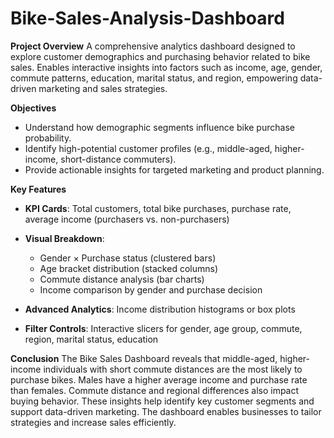 # Bike-Sales-Analysis-Dashboard

**Project Overview**
A comprehensive analytics dashboard designed to explore customer demographics and purchasing behavior related to bike sales. Enables interactive insights into factors such as income, age, gender, commute patterns, education, marital status, and region, empowering data-driven marketing and sales strategies.

**Objectives**
* Understand how demographic segments influence bike purchase probability.
* Identify high-potential customer profiles (e.g., middle-aged, higher-income, short-distance commuters).
* Provide actionable insights for targeted marketing and product planning.

**Key Features**

* **KPI Cards**: Total customers, total bike purchases, purchase rate, average income (purchasers vs. non-purchasers)
* **Visual Breakdown**:

  * Gender × Purchase status (clustered bars)
  * Age bracket distribution (stacked columns)
  * Commute distance analysis (bar charts)
  * Income comparison by gender and purchase decision
* **Advanced Analytics**: Income distribution histograms or box plots
* **Filter Controls**: Interactive slicers for gender, age group, commute, region, marital status, education

**Conclusion**
The Bike Sales Dashboard reveals that middle-aged, higher-income individuals with short commute distances are the most likely to purchase bikes. Males have a higher average income and purchase rate than females. Commute distance and regional differences also impact buying behavior. These insights help identify key customer segments and support data-driven marketing. The dashboard enables businesses to tailor strategies and increase sales efficiently.



